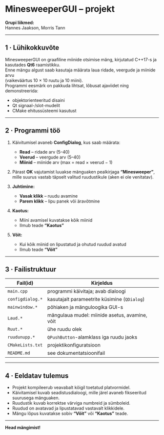 # MinesweeperGUI – projekt

**Grupi liikmed:**  
Hannes Jaakson, Morris Tann

---

## 1 · Lühikokkuvõte

MinesweeperGUI on graafiline miinide otsimise mäng, kirjutatud C++17-s ja kasutades **Qt6** raamistikku.  
Enne mängu algust saab kasutaja määrata laua ridade, veergude ja miinide arvu  
(vaikeväärtus 10 × 10 ruutu ja 10 miini).  
Programmi eesmärk on pakkuda lihtsat, lõbusat ajaviidet ning demonstreerida:

- objektorienteeritud disaini  
- Qt signaal-/slot-mudelit  
- CMake ehitussüsteemi kasutust  

---

## 2 · Programmi töö

1. Käivitumisel avaneb **ConfigDialog**, kus saab määrata:  
   - **Read** – ridade arv (5–40)  
   - **Veerud** – veergude arv (5–40)  
   - **Miinid** – miinide arv (max = read × veerud − 1)  

2. Pärast **OK** vajutamist luuakse mänguaken pealkirjaga **“Minesweeper”**,  
   mille suurus vastab täpselt valitud ruudustikule (aken ei ole venitatav).  

3. **Juhtimine:**  
   - **Vasak klikk** – ruudu avamine  
   - **Parem klikk** – lipu panek või äravõtmine  

4. **Kaotus:**  
   - Miini avamisel kuvatakse kõik miinid  
   - Ilmub teade **“Kaotus”**  

5. **Võit:**  
   - Kui kõik miinid on lipustatud ja ohutud ruudud avatud  
   - Ilmub teade **“Võit”**  

---

## 3 · Failistruktuur

| Fail(id)         | Kirjeldus                                           |
|------------------|------------------------------------------------------|
| `main.cpp`       | programmi käivitaja; avab dialoogi                   |
| `configdialog.*` | kasutajalt parameetrite küsimine (`QDialog`)        |
| `mainwindow.*`   | põhiaken ja mänguloogika GUI-s                       |
| `Laud.*`         | mängulaua mudel: miinide asetus, avamine, võit      |
| `Ruut.*`         | ühe ruudu olek                                      |
| `ruudunupp.*`    | `QPushButton`-alamklass iga ruudu jaoks             |
| `CMakeLists.txt` | projektikonfiguratsioon                             |
| `README.md`      | see dokumentatsioonifail                            |

---

## 4 · Eeldatav tulemus

- Projekt kompileerub veavabalt kõigil toetatud platvormidel.  
- Käivitamisel kuvab seadistusdialoogi, mille järel avaneb fikseeritud suurusega mänguaken.  
- Ruudustik kuvab korrektse värviga numbreid ja sümboleid.  
- Ruudud on avatavad ja lipustatavad vastavalt klikkidele.  
- Mängu lõpus kuvatakse sobiv **“Võit”** või **“Kaotus”** teade.  

---

**Head mängimist!**
